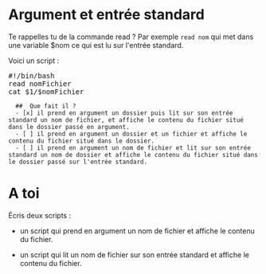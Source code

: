 # Argument et entrée standard

Te rappelles tu de la commande read ? Par exemple `read nom` qui met dans une variable $nom ce qui est lu sur l'entrée standard.


Voici un script :
<pre>
#!/bin/bash
read nomFichier
cat $1/$nomFichier
</pre>

```{quizdown} 
  ##  Que fait il ? 
  - [x] il prend en argument un dossier puis lit sur son entrée standard un nom de fichier, et affiche le contenu du fichier situé dans le dossier passé en argument.
  - [ ] il prend en argument un dossier et un fichier et affiche le contenu du fichier situé dans le dossier.
  - [ ] il prend en argument un nom de fichier et lit sur son entrée standard un nom de dossier et affiche le contenu du fichier situé dans le dossier passé sur l'entrée standard.
```


# A toi

Écris deux scripts :

* un script qui prend en argument un nom de fichier et affiche le contenu du fichier.

* un script qui lit un nom de fichier sur son entrée standard et affiche le contenu du fichier.
